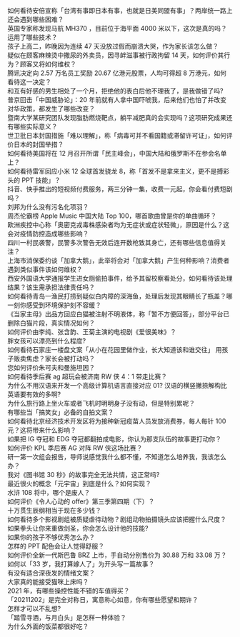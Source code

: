 如何看待安倍宣称「台湾有事即日本有事，也就是日美同盟有事」？两岸统一路上还会遇到哪些困难？  
英国专家称发现马航 MH370 ，目前位于海平面 4000 米以下，这次是真的吗？运用了哪些技术？  
孩子上高二，昨晚因为连续 47 天没放过假而崩溃大哭，作为家长该怎么做？  
疑似在顾客麻辣烫中撒尿的外卖员，因寻衅滋事被行政拘留 14 天，如何评价其行为？顾客又将如何维权？  
腾讯决定向 2.57 万名员工奖励 20.67 亿港元股票，人均可得超 8 万港元，如何看待这一决定？  
和互有好感的男生相处了一个月，拒绝他的表白后他不理我了，是我做错了吗?  
普京回击「中国威胁论」：20 年前就有人拿中国吓唬我，后来他们也怕了并改变对华政策，都发生了哪些改变？  
暨南大学某研究团队发现脂肪燃烧靶点，躺平减肥真的会实现吗？这项研究成果还有哪些实际意义？  
世卫批日本封国措施「难以理解」，称「病毒可并不看国籍或滞留许可证」，如何评价日本的封国举措？  
如何看待美国将在 12 月召开所谓「民主峰会」，中国大陆和俄罗斯不在参会名单上？  
如何看待雷军回应小米 12 全球首发骁龙 8，称「首发不是拿来主义，更不是搏彩头的 PPT 技能」？  
抖音、快手推出的短视频付费服务，两三分钟一集，收费一元起，你会看付费短剧吗？  
刘邦为什么没有污名化项羽？  
周杰伦霸榜 Apple Music 中国大陆 Top 100，哪首歌曲曾是你的单曲循环？  
欧洲疾控中心称「奥密克戎毒株感染者均为无症状或症状轻微」，原因是什么？这会对疫情防控造成哪些影响？  
四川一村民袭警，民警多次警告无效后连开数枪致其身亡，还有哪些信息值得关注？  
上海市消保委约谈「加拿大鹅」，此举将会对「加拿大鹅」产生何种影响？消费者遇到类似事件该如何维权？  
西安外国语大学通报学生进女厕偷拍事件，给予其留校察看处分，如何看待该处理结果？该生需承担法律责任吗？  
如何看待青岛一渔民打捞到疑似白内障的深海鱼，处理后发现其眼睛长了瓶盖？哪一刻你感受到环境保护刻不容缓？  
《当家主母》出品方回应白猫被注射不明液体，称「暂不方便回答」，部分平台已删除白猫片段，真实情况如何？  
如何评价由李纯、张含韵、王菊主演的电视剧《爱很美味》？  
胖女孩可以漂亮到什么程度?  
如何看待石家庄一楼盘文案「从小在花园里做作业，长大知道该和谁交往」 用孩子贩卖焦虑？家长会被打动吗？  
您如何评价朱可夫和曼施坦因？  
如何看待季后赛 ag 超玩会被济南 RW 侠 4：1 带走比赛？  
为什么不用汉语来开发一个高级计算机语言直接对应 01? 汉语的横竖撇捺解构比英语要有效的多啊?  
为什么旅行路上坐火车或者飞机时明明身子没有动，但是特别累呢？  
有哪些当「搞笑女」必备的自拍文案？  
如何看待北京经济技术开发区将为接种新冠疫苗人员发放消费券，每人每针 100 元？这将带来什么影响？  
如果把 IG 夺冠和 EDG 夺冠都翻拍成电影，你认为那支队伍的故事更打动你？  
如何评价 KPL 季后赛 AG 对阵 RW 侠这场比赛？  
研一第一次组会报告，导师说感觉我什么都不懂，不知道怎么培养我，我该怎么办？  
我对《图书馆 30 秒》的故事完全无法共情，这正常吗?  
最近很火的概念「元宇宙」到底是什么？如何实现？  
水浒 108 将中，哪个是废人？  
如何评价《令人心动的 offer》第三季第四期（下）？  
十万贯生辰纲相当于现在多少钱？  
如何看待多个影视剧组被质疑虐待动物？剧组动物拍摄镜头应该把握什么尺度？  
如果拳头让你来重做剑圣，你会怎么设计他的技能?  
如果你的孩子不够优秀怎么办？  
怎样的 PPT 配色会让人觉得舒服？  
如何评价全新一代斯巴鲁 BRZ 上市，手自动分别售价为 30.88 万和 33.08 万？  
如何以「33 岁，我打算嫁人了」为开头写一篇故事？  
有没有适合深夜发的情绪文案？  
大家真的能接受猫咪上床吗？  
2021 年，有哪些操控性能不错的车值得买？  
「20211202」是完全对称日，寓意称心如意，你有哪些愿望和期许？  
怎样才可以不乱想?  
「踏雪寻酒，与月白头」是怎样一种体验？  
为什么外面的饭菜都很好吃？  
